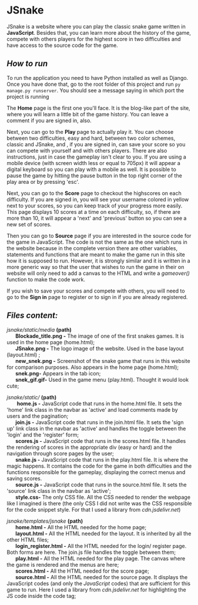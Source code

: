 # JSnake
JSnake is a website where you can play the classic snake game written in **JavaScript**. Besides that, you can learn more about the history of the game, compete with others players for the highest score in two difficulties and have access to the source code for the game.

## _How to run_
To run the application you need to have Python installed as well as Django. Once you have done that, go to the root folder of this project and run ```py manage.py runserver```. You should see a message saying in which port the project is running


The **Home** page is the first one you'll face. It is the blog-like part of the site, where you will learn a little bit of the game history. You can leave a comment if you are signed in, also.

Next, you can go to the **Play** page to actually play it. You can choose between two difficulties, easy and hard, between two color schemes, classic and JSnake, and , if you are signed in, can save your score so you can compete with yourself and with others players. There are also instructions, just in case the gameplay isn't clear to you. If you are using a mobile device (with screen width less or equal to 705px) it will appear a digital keyboard so you can play with a  mobile as well. It is possible to pause the game by hitting the pause button in the top right corner of the play area or by pressing 'esc'.

Next, you can go to the **Score** page to checkout the highscores on each difficulty. If you are signed in, you will see your username colored in yellow next to your scores, so you can keep track of your progress more easily. This page displays 10 scores at a time on each difficulty, so, if there are more than 10, it will appear a 'next' and 'previous' button so you can see a new set of scores.

Then you can go to **Source** page if you are interested in the source code for the game in JavaScript. The code is not the same as the one which runs in the website because in the complete version there are other variables, statements and functions that are meant to make the game run in this site how it is supposed to run. However, it is strongly similar and it is written in a more generic way so that the user that wishes to run the game in their on website will only need to add a canvas to the HTML and write a _gameover()_ function to make the code work.

If you wish to save your scores and compete with others, you will need to go to the **Sign in** page to register or to sign in if you are already registered.

## _Files content:_
_jsnake/static/media_       **(path)**\
&nbsp;&nbsp;&nbsp;&nbsp;&nbsp;&nbsp;**Blockade_title.png -** The image of one of the first snakes games. It is used in the home page (home.html);\
&nbsp;&nbsp;&nbsp;&nbsp;&nbsp;&nbsp;**JSnake.png -** The logo image of the website. Used in the base layout (layout.html) ;\
&nbsp;&nbsp;&nbsp;&nbsp;&nbsp;&nbsp;**new_snek.png -** Screenshot of the snake game that runs in this website for comparison purposes. Also appears in the home page (home.html);\
&nbsp;&nbsp;&nbsp;&nbsp;&nbsp;&nbsp;**snek.png-** Appears in the tab icon;\
&nbsp;&nbsp;&nbsp;&nbsp;&nbsp;&nbsp;**snek_gif.gif-** Used in the game menu (play.html). Thought it would look cute;

_jsnake/static/_  **(path)**\
&nbsp;&nbsp;&nbsp;&nbsp;&nbsp;&nbsp; **home.js -** JavaScript code that runs in the home.html file. It sets the 'home' link class in the navbar as 'active' and load comments made by users and the pagination;\
&nbsp;&nbsp;&nbsp;&nbsp;&nbsp;&nbsp;**join.js -** JavaScript code that runs in the join.html file. It sets the 'sign up' link class in the navbar as 'active' and handles the toggle between the 'login' and the 'register' form;\
&nbsp;&nbsp;&nbsp;&nbsp;&nbsp;&nbsp;**scores.js -** JavaScript code that runs in the scores.html file. It handles the rendering of scores in the appropriate div (easy or hard) and the navigation through score pages by the user;\
&nbsp;&nbsp;&nbsp;&nbsp;&nbsp;&nbsp;**snake.js -** JavaScript code that runs in the play.html file. It is where the magic happens. It contains the code for the game in both difficulties and the functions responsible for the gameplay, displaying the correct menus and saving scores.\
&nbsp;&nbsp;&nbsp;&nbsp;&nbsp;&nbsp;**source.js -** JavaScript code that runs in the source.html file. It sets the 'source' link class in the navbar as 'active';\
&nbsp;&nbsp;&nbsp;&nbsp;&nbsp;&nbsp;**style.css-** The only CSS file. All the CSS needed to render the webpage like I imagined is there (the only CSS I did not write was the CSS responsible for the code snippet style. For that I used a library from _cdn.jsdelivr.net_)

_jsnake/templates/jsnake_ **(path)**\
&nbsp;&nbsp;&nbsp;&nbsp;&nbsp;&nbsp;**home.html -** All the HTML needed for the home page;\
&nbsp;&nbsp;&nbsp;&nbsp;&nbsp;&nbsp;**layout.html -** All the HTML needed for the layout. It is inherited by all the other HTML files;\
&nbsp;&nbsp;&nbsp;&nbsp;&nbsp;&nbsp;**login_register.html -** All the HTML needed for the login/ register page. Both forms are here. The join.js file handles the toggle between them;\
&nbsp;&nbsp;&nbsp;&nbsp;&nbsp;&nbsp;**play.html -** All the HTML needed for the play page. The canvas where the game is rendered and the menus are here;\
&nbsp;&nbsp;&nbsp;&nbsp;&nbsp;&nbsp;**scores.html -** All the HTML needed for the score page;\
&nbsp;&nbsp;&nbsp;&nbsp;&nbsp;&nbsp;**source.html -** All the HTML needed for the source page. It displays the JavaScript codes (and only the _JavaScript_ codes) that are sufficient for this game to run. Here I used a library from _cdn.jsdelivr.net_ for highlighting the JS code inside the code tag;
